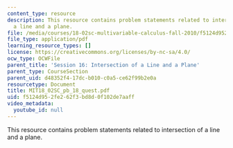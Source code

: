 ```yaml
---
content_type: resource
description: This resource contains problem statements related to intersection of
  a line and a plane.
file: /media/courses/18-02sc-multivariable-calculus-fall-2010/f5124d952fe262f3bd8d0f102de7aaff_MIT18_02SC_pb_18_quest.pdf
file_type: application/pdf
learning_resource_types: []
license: https://creativecommons.org/licenses/by-nc-sa/4.0/
ocw_type: OCWFile
parent_title: 'Session 16: Intersection of a Line and a Plane'
parent_type: CourseSection
parent_uid: d48352f4-17dc-b010-c0a5-ce62f99b2e0a
resourcetype: Document
title: MIT18_02SC_pb_18_quest.pdf
uid: f5124d95-2fe2-62f3-bd8d-0f102de7aaff
video_metadata:
  youtube_id: null
---
```

This resource contains problem statements related to intersection of a line and a plane.